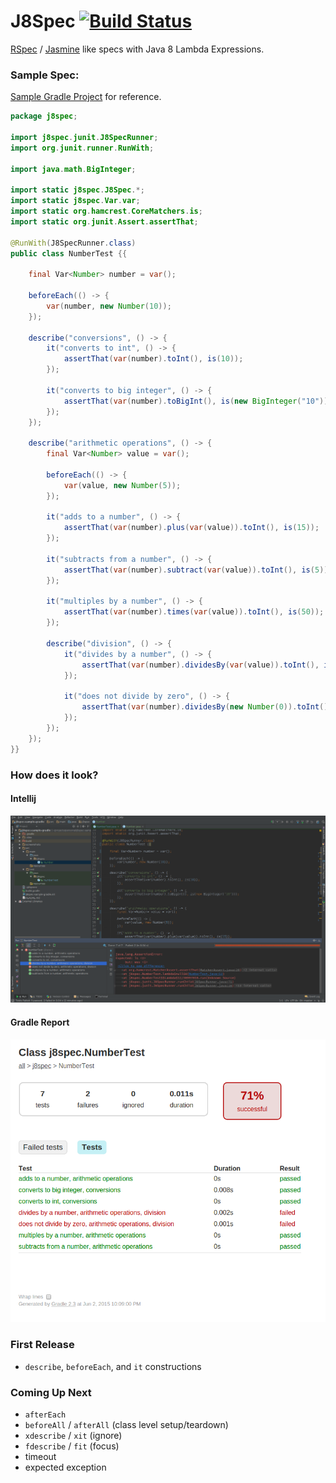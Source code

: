 J8Spec [![Build Status](https://travis-ci.org/j8spec/j8spec.svg?branch=master)](https://travis-ci.org/j8spec/j8spec)
======

[RSpec](http://rspec.info/) / [Jasmine](http://jasmine.github.io/) like specs with Java 8 Lambda Expressions.

### Sample Spec:

[Sample Gradle Project](https://github.com/j8spec/j8spec-sample-gradle) for reference.

```java
package j8spec;

import j8spec.junit.J8SpecRunner;
import org.junit.runner.RunWith;

import java.math.BigInteger;

import static j8spec.J8Spec.*;
import static j8spec.Var.var;
import static org.hamcrest.CoreMatchers.is;
import static org.junit.Assert.assertThat;

@RunWith(J8SpecRunner.class)
public class NumberTest {{

    final Var<Number> number = var();

    beforeEach(() -> {
        var(number, new Number(10));
    });

    describe("conversions", () -> {
        it("converts to int", () -> {
            assertThat(var(number).toInt(), is(10));
        });

        it("converts to big integer", () -> {
            assertThat(var(number).toBigInt(), is(new BigInteger("10")));
        });
    });

    describe("arithmetic operations", () -> {
        final Var<Number> value = var();

        beforeEach(() -> {
            var(value, new Number(5));
        });

        it("adds to a number", () -> {
            assertThat(var(number).plus(var(value)).toInt(), is(15));
        });

        it("subtracts from a number", () -> {
            assertThat(var(number).subtract(var(value)).toInt(), is(5));
        });

        it("multiples by a number", () -> {
            assertThat(var(number).times(var(value)).toInt(), is(50));
        });

        describe("division", () -> {
            it("divides by a number", () -> {
                assertThat(var(number).dividesBy(var(value)).toInt(), is(2));
            });

            it("does not divide by zero", () -> {
                assertThat(var(number).dividesBy(new Number(0)).toInt(), is(2));
            });
        });
    });
}}

```

### How does it look?

#### Intellij

![Intellij](https://github.com/j8spec/j8spec-sample-gradle/blob/master/screenshots/intellij.png)

#### Gradle Report

![Gradle Report](https://github.com/j8spec/j8spec-sample-gradle/blob/master/screenshots/gradle-details.png)

### First Release

- `describe`, `beforeEach`, and `it` constructions

### Coming Up Next

- `afterEach`
- `beforeAll` / `afterAll` (class level setup/teardown)
- `xdescribe` / `xit` (ignore)
- `fdescribe` / `fit` (focus)
- timeout
- expected exception
